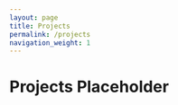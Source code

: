 ```yaml
---
layout: page
title: Projects
permalink: /projects
navigation_weight: 1
---
```

# Projects Placeholder
